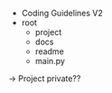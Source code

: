 - Coding Guidelines V2
- root
    - project
    - docs
    - readme
    - main.py


-> Project private??
